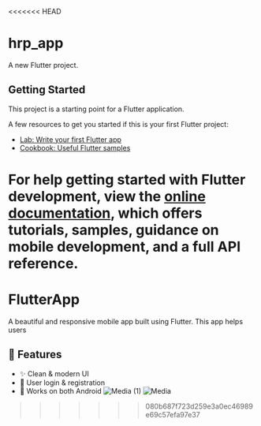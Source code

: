<<<<<<< HEAD
# hrp_app

A new Flutter project.

## Getting Started

This project is a starting point for a Flutter application.

A few resources to get you started if this is your first Flutter project:

- [Lab: Write your first Flutter app](https://docs.flutter.dev/get-started/codelab)
- [Cookbook: Useful Flutter samples](https://docs.flutter.dev/cookbook)

For help getting started with Flutter development, view the
[online documentation](https://docs.flutter.dev/), which offers tutorials,
samples, guidance on mobile development, and a full API reference.
=======
# FlutterApp
A beautiful and responsive mobile app built using Flutter. This app helps users 
## 🚀 Features

- ✨ Clean & modern UI
- 🔐 User login & registration
- 📲 Works on both Android 
![Media (1)](https://github.com/user-attachments/assets/c27c6e9d-0188-4178-abac-ed2dafde5714)
![Media](https://github.com/user-attachments/assets/44e8db87-b9f8-4258-b823-aa64d604d6de)
>>>>>>> 080b687f723d259e3a0ec46989e69c57efa97e37

